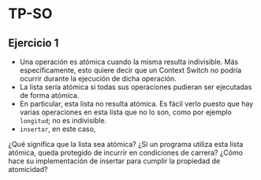# TP-SO

## Ejercicio 1

* Una operación es atómica cuando la misma resulta indivisible. Más específicamente, esto quiere decir que un Context Switch no podría ocurrir durante la ejecución de dicha operación.
* La lista sería atómica si todas sus operaciones pudieran ser ejecutadas de forma atómica.
* En particular, esta lista no resulta atómica. Es fácil verlo puesto que hay varias operaciones en esta lista que no lo son, como por ejemplo `longitud`; no es indivisible.
* `insertar`, en este caso, 


¿Qué significa que la lista sea atómica? ¿Si un programa utiliza esta lista atómica, queda protegido de incurrir en condiciones de carrera? ¿Cómo hace su implementación de insertar para cumplir la propiedad de atomicidad?
